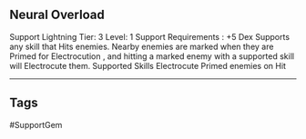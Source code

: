 ## Neural Overload
Support
Lightning
Tier: 3
Level: 1
Support Requirements : +5 Dex
Supports any skill that Hits enemies. Nearby enemies are marked when they are Primed for Electrocution , and hitting a marked enemy with a supported skill will Electrocute them.
Supported Skills Electrocute Primed enemies on Hit

---
## Tags
#SupportGem
